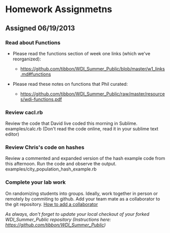 # Homework Assignmetns

## Assigned 06/19/2013

### Read about Functions
* Please read the functions section of week one links (which we've reorganized):
  * https://github.com/tibbon/WDI_Summer_Public/blob/master/w1_links.md#functions 

* Please read these notes on functions that Phil curated: 
  * https://github.com/tibbon/WDI_Summer_Public/raw/master/resources/wdi-functions.pdf

### Review cacl.rb 
Review the code that David live coded this morning in Sublime. 
examples/calc.rb
(Don't read the code online, read it in your sublime text editor)

### Review Chris's code on hashes
Review a commented and expanded version of the hash example code from this afternoon. Run the code and observe the output.
examples/city_population_hash_example.rb

### Complete your lab work
On randomizing students into groups. Ideally, work together in person or remotely by commiting to github. Add your team mate as a collaborator to the git repository. 
[How to add a collaborator](https://help.github.com/articles/how-do-i-add-a-collaborator)


*As always, don't forget to update your local checkout of your forked WDI_Summer_Public repository (Instructions here: https://github.com/tibbon/WDI_Summer_Public)*
